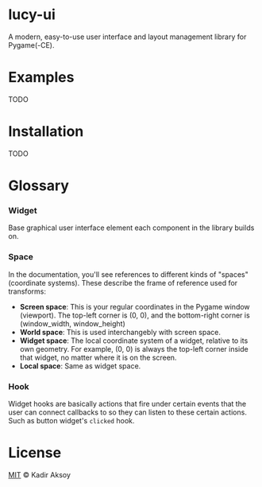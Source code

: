 # lucy-ui
A modern, easy-to-use user interface and layout management library for Pygame(-CE).



# Examples
TODO



# Installation
TODO



# Glossary
### Widget
Base graphical user interface element each component in the library builds on.

### Space
In the documentation, you'll see references to different kinds of "spaces" (coordinate systems). These describe the frame of reference used for transforms:
- **Screen space**: This is your regular coordinates in the Pygame window (viewport). The top-left corner is (0, 0), and the bottom-right corner is (window_width, window_height)
- **World space**: This is used interchangebly with screen space.
- **Widget space**: The local coordinate system of a widget, relative to its own geometry. For example, (0, 0) is always the top-left corner inside that widget, no matter where it is on the screen.
- **Local space**: Same as widget space.

### Hook
Widget hooks are basically actions that fire under certain events that the user can connect callbacks to so they can listen to these certain actions. Such as button widget's `clicked` hook.


# License
[MIT](LICENSE) © Kadir Aksoy